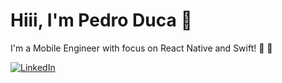 
 # Hiii, I'm Pedro Duca 👋

I'm a Mobile Engineer with focus on React Native and Swift! 📱 🍎

[![LinkedIn](https://img.shields.io/static/v1?label=LinkedIn&message=%20&color=blue&logo=LinkedIn&style=flat-square&logoColor=white)](https://www.linkedin.com/in/pedro-duca)
